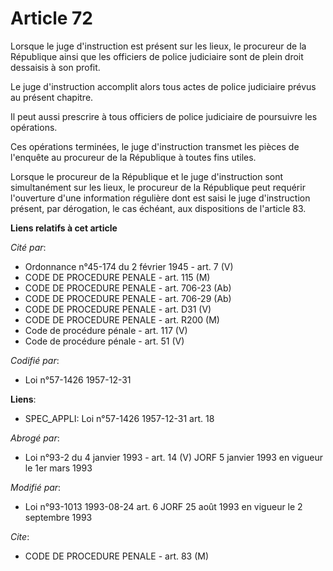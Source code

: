 # Article 72

Lorsque le juge d'instruction est présent sur les lieux, le procureur de la République ainsi que les officiers de police
judiciaire sont de plein droit dessaisis à son profit.

Le juge d'instruction accomplit alors tous actes de police judiciaire prévus au présent chapitre.

Il peut aussi prescrire à tous officiers de police judiciaire de poursuivre les opérations.

Ces opérations terminées, le juge d'instruction transmet les pièces de l'enquête au procureur de la République à toutes fins
utiles.

Lorsque le procureur de la République et le juge d'instruction sont simultanément sur les lieux, le procureur de la
République peut requérir l'ouverture d'une information régulière dont est saisi le juge d'instruction présent, par
dérogation, le cas échéant, aux dispositions de l'article 83.

**Liens relatifs à cet article**

_Cité par_:

  - Ordonnance n°45-174 du 2 février 1945 - art. 7 (V)
  - CODE DE PROCEDURE PENALE - art. 115 (M)
  - CODE DE PROCEDURE PENALE - art. 706-23 (Ab)
  - CODE DE PROCEDURE PENALE - art. 706-29 (Ab)
  - CODE DE PROCEDURE PENALE - art. D31 (V)
  - CODE DE PROCEDURE PENALE - art. R200 (M)
  - Code de procédure pénale - art. 117 (V)
  - Code de procédure pénale - art. 51 (V)

_Codifié par_:

  - Loi n°57-1426 1957-12-31

**Liens**:

  - SPEC_APPLI: Loi n°57-1426 1957-12-31 art. 18

_Abrogé par_:

  - Loi n°93-2 du 4 janvier 1993 - art. 14 (V) JORF 5 janvier 1993 en vigueur le 1er mars 1993

_Modifié par_:

  - Loi n°93-1013 1993-08-24 art. 6 JORF 25 août 1993 en vigueur le 2 septembre 1993

_Cite_:

  - CODE DE PROCEDURE PENALE - art. 83 (M)

